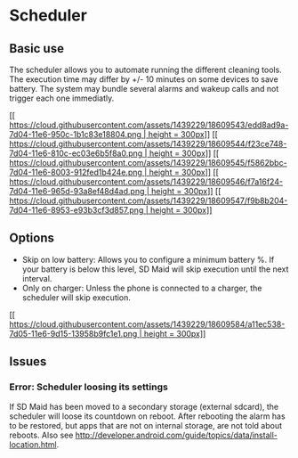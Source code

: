 # Scheduler
## Basic use
The scheduler allows you to automate running the different cleaning tools. The execution time may differ by +/- 10 minutes on some devices to save battery. The system may bundle several alarms and wakeup calls and not trigger each one immediatly.

[[[ https://cloud.githubusercontent.com/assets/1439229/18609543/edd8ad9a-7d04-11e6-950c-1b1c83e18804.png | height = 300px]]](https://cloud.githubusercontent.com/assets/1439229/18609543/edd8ad9a-7d04-11e6-950c-1b1c83e18804.png)
[[[ https://cloud.githubusercontent.com/assets/1439229/18609544/f23ce748-7d04-11e6-810c-ec03e6b5f8a0.png | height = 300px]]](https://cloud.githubusercontent.com/assets/1439229/18609544/f23ce748-7d04-11e6-810c-ec03e6b5f8a0.png)
[[[ https://cloud.githubusercontent.com/assets/1439229/18609545/f5862bbc-7d04-11e6-8003-912fed1b424e.png | height = 300px]]](https://cloud.githubusercontent.com/assets/1439229/18609545/f5862bbc-7d04-11e6-8003-912fed1b424e.png)
[[[ https://cloud.githubusercontent.com/assets/1439229/18609546/f7a16f24-7d04-11e6-965d-93a8ef48d4ad.png | height = 300px]]](https://cloud.githubusercontent.com/assets/1439229/18609546/f7a16f24-7d04-11e6-965d-93a8ef48d4ad.png)
[[[ https://cloud.githubusercontent.com/assets/1439229/18609547/f9b8b204-7d04-11e6-8953-e93b3cf3d857.png | height = 300px]]](https://cloud.githubusercontent.com/assets/1439229/18609547/f9b8b204-7d04-11e6-8953-e93b3cf3d857.png)

## Options
* Skip on low battery: Allows you to configure a minimum battery %. If your battery is below this level, SD Maid will skip execution until the next interval.
* Only on charger: Unless the phone is connected to a charger, the scheduler will skip execution.
 
[[[ https://cloud.githubusercontent.com/assets/1439229/18609584/a11ec538-7d05-11e6-9d15-13958b9fc1e1.png | height = 300px]]](https://cloud.githubusercontent.com/assets/1439229/18609584/a11ec538-7d05-11e6-9d15-13958b9fc1e1.png)

## Issues
### Error: Scheduler loosing its settings
If SD Maid has been moved to a secondary storage (external sdcard), the scheduler will loose its countdown on reboot. After rebooting the alarm has to be restored, but apps that are not on internal storage, are not told about reboots. Also see http://developer.android.com/guide/topics/data/install-location.html.